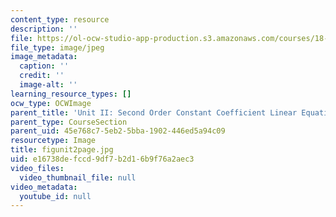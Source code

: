```yaml
---
content_type: resource
description: ''
file: https://ol-ocw-studio-app-production.s3.amazonaws.com/courses/18-03sc-differential-equations-fall-2011/e16738defccd9df7b2d16b9f76a2aec3_figunit2page.jpg
file_type: image/jpeg
image_metadata:
  caption: ''
  credit: ''
  image-alt: ''
learning_resource_types: []
ocw_type: OCWImage
parent_title: 'Unit II: Second Order Constant Coefficient Linear Equations'
parent_type: CourseSection
parent_uid: 45e768c7-5eb2-5bba-1902-446ed5a94c09
resourcetype: Image
title: figunit2page.jpg
uid: e16738de-fccd-9df7-b2d1-6b9f76a2aec3
video_files:
  video_thumbnail_file: null
video_metadata:
  youtube_id: null
---
```


